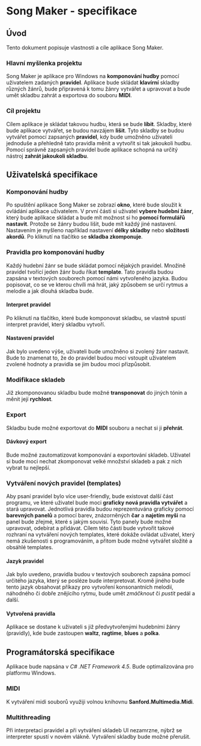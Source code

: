 # Song Maker - specifikace
## Úvod
Tento dokument popisuje vlastnosti a cíle aplikace Song Maker.

### Hlavní myšlenka projektu
Song Maker je aplikace pro Windows na **komponování hudby** pomocí uživatelem zadaných **pravidel**. Aplikace bude skládat **klavírní** skladby různých žánrů, bude připravená k tomu žánry vytvářet a upravovat a bude umět skladbu zahrát a exportova do souboru **MIDI**.

### Cíl projektu
Cílem aplikace je skládat takovou hudbu, která se bude **líbit**. Skladby, které bude aplikace vytvářet, se budou navzájem **lišit**. Tyto skladby se budou vytvářet pomocí zapsaných **pravidel**, kdy bude umožněno uživateli jednoduše a přehledně tato pravidla měnit a vytvořit si tak jakoukoli hudbu. Pomocí správně zapsaných pravidel bude aplikace schopná na určitý nástroj **zahrát jakoukoli skladbu**.

## Uživatelská specifikace
### Komponování hudby
Po spuštění aplikace Song Maker se zobrazí **okno**, které bude sloužit k ovládání aplikace uživatelem. V první části si uživatel **vybere hudební žánr**, který bude aplikace skládat a bude mít možnost si ho **pomocí formulářů nastavit**. Protože se žánry budou lišit, bude mít každý jiné nastavení. Nastavením je myšleno například nastavení **délky skladby** nebo **složitosti akordů**. Po kliknutí na tlačítko se **skladba zkomponuje**.

### Pravidla pro komponování hudby
Každý hudební žánr se bude skládat pomocí nějakých pravidel. Množině pravidel tvořící jeden žánr budu říkat **template**. Tato pravidla budou zapsána v textových souborech pomocí námi vytvořeného jazyka. Budou popisovat, co se ve kterou chvíli má hrát, jaký způsobem se určí rytmus a melodie a jak dlouhá skladba bude.

#### Interpret pravidel
Po kliknutí na tlačítko, které bude komponovat skladbu, se vlastně spustí interpret pravidel, který skladbu vytvoří.

#### Nastavení pravidel
Jak bylo uvedeno výše, uživateli bude umožněno si zvolený žánr nastavit. Bude to znamenat to, že do pravidel budou moci vstoupit uživatelem zvolené hodnoty a pravidla se jim budou moci přizpůsobit.

### Modifikace skladeb
Již zkomponovanou skladbu bude možné **transponovat** do jiných tónin a měnit její **rychlost**.

### Export
Skladbu bude možné exportovat do **MIDI** souboru a nechat si ji **přehrát**.

#### Dávkový export
Bude možné zautomatizovat komponování a exportování skladeb. Uživatel si bude moci nechat zkomponovat velké množství skladeb a pak z nich vybrat tu nejlepší.

### Vytváření nových pravidel (templates)
Aby psaní pravidel bylo více user-friendly, bude existovat další část programu, ve které uživatel bude moci **graficky nová pravidla vytvářet** a stará upravovat. Jednotlivá pravidla budou reprezentuvána graficky pomocí **barevných panelů** a pomocí barev, znázorněných **čar** a **najetím myši** na panel bude zřejmé, které s jakým souvisí. Tyto panely bude možné upravovat, odebírat a přidávat.
Cílem této části bude vytvořit takové rozhraní na vytváření nových templates, které dokáže ovládat uživatel, který nemá zkušenosti s programováním, a přitom bude možné vytvářet složité a obsáhlé templates.

#### Jazyk pravidel
Jak bylo uvedeno, pravidla budou v textových souborech zapsána pomocí určitého jazyka, který se posléze bude interpretovat. Kromě jiného bude tento jazyk obsahovat příkazy pro vytvoření konsonantních melodií, náhodného či dobře znějícího rytmu, bude umět *zmáčknout* či *pustit* pedál a další.

#### Vytvořená pravidla
Aplikace se dostane k uživateli s již předvytvořenými hudebními žánry (pravidly), kde bude zastoupen **waltz**, **ragtime**, **blues** a **polka**.

## Programátorská specifikace
Aplikace bude napsána v *C# .NET Framework 4.5*. Bude optimalizována pro platformu Windows.

### MIDI
K vytváření midi souborů využiji volnou knihovnu **Sanford.Multimedia.Midi**.

### Multithreading
Při interpretaci pravidel a při vytváření skladeb UI nezamrzne, nýbrž se interpreter spustí v novém vlákně. Vytváření skladby bude možné přerušit.
